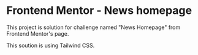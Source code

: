 # Frontend Mentor - News homepage

This project is solution for challenge named "News Homepage" from Frontend Mentor's page. 

This soution is using Tailwind CSS.
